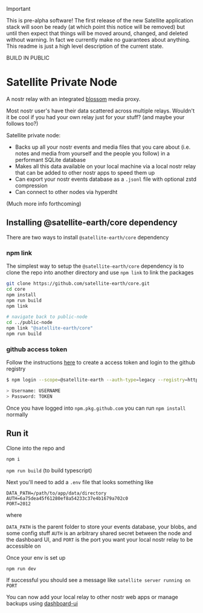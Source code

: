 > [!IMPORTANT]
> This is pre-alpha software! The first release of the new Satellite application stack will soon be ready (at which point this notice will be removed) but until then expect that things will be moved around, changed, and deleted without warning. In fact we currently make no guarantees about anything. This readme is just a high level description of the current state.
>
> BUILD IN PUBLIC

# Satellite Private Node

A nostr relay with an integrated [blossom](https://github.com/hzrd149/blossom) media proxy.

Most nostr user's have their data scattered across multiple relays. Wouldn't it be cool if you had your own relay just for your stuff? (and maybe your follows too?)

Satellite private node:

- Backs up all your nostr events and media files that you care about (i.e. notes and media from yourself and the people you follow) in a performant SQLite database
- Makes all this data available on your local machine via a local nostr relay that can be added to other nostr apps to speed them up
- Can export your nostr events database as a `.jsonl` file with optional zstd compression
- Can connect to other nodes via hyperdht

(Much more info forthcoming)

## Installing @satellite-earth/core dependency

There are two ways to install `@satellite-earth/core` dependency

### npm link

The simplest way to setup the `@satellite-earth/core` dependency is to clone the repo into another directory and use `npm link` to link the packages

```sh
git clone https://github.com/satellite-earth/core.git
cd core
npm install
npm run build
npm link

# navigate back to public-node
cd ../public-node
npm link "@satellite-earth/core"
npm run build
```

### github access token

Follow the instructions [here](https://docs.github.com/en/packages/working-with-a-github-packages-registry/working-with-the-npm-registry#authenticating-to-github-packages) to create a access token and login to the github registry

```sh
$ npm login --scope=@satellite-earth --auth-type=legacy --registry=https://npm.pkg.github.com

> Username: USERNAME
> Password: TOKEN
```

Once you have logged into `npm.pkg.github.com` you can run `npm install` normally

## Run it

Clone into the repo and

`npm i`

`npm run build` (to build typescript)

Next you'll need to add a `.env` file that looks something like

```
DATA_PATH=/path/to/app/data/directory
AUTH=6a75dea45f61280ef8a54233c37e4b1679a702c0
PORT=2012
```

where

`DATA_PATH` is the parent folder to store your events database, your blobs, and some config stuff
`AUTH` is an arbitrary shared secret between the node and the dashboard UI, and
`PORT` is the port you want your local nostr relay to be accessible on

Once your env is set up

`npm run dev`

If successful you should see a message like `satellite server running on PORT`

You can now add your local relay to other nostr web apps or manage backups using [dashboard-ui](https://github.com/satellite-earth/dashboard-ui)
